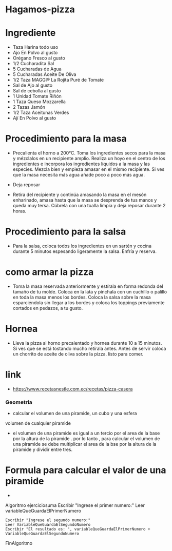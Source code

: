 # Hagamos-pizza
# Ingrediente
* Taza Harina todo uso 
* Ajo En Polvo al gusto
* Orégano Fresco al gusto
*  1/2 Cucharadita Sal
*  5 Cucharadas de Agua
*  5 Cucharadas Aceite De Oliva
*  1/2 Taza MAGGI® La Rojita Puré de Tomate
* Sal de Ajo al gusto
* Sal de cebolla al gusto
* 1 Unidad Tomate Riñón
* 1 Taza Queso Mozzarella
* 2 Tazas Jamón
* 1/2 Taza Aceitunas Verdes
* Ají En Polvo al gusto

# Procedimiento para la masa
* Precalienta el horno a 200°C. Toma los ingredientes secos para la masa y mézclalos en un recipiente amplio. Realiza un hoyo en el centro de los  ingredientes e incorpora los ingredientes líquidos a la masa y las especies. Mezcla bien y empieza amasar en el mismo recipiente. Si ves que la masa necesita más agua añade poco a poco más agua.
  
  
 * Deja reposar
 * Retira del recipiente y continúa amasando la masa en el mesón enharinado, amasa hasta que la masa se desprenda de tus manos y queda muy tersa. Cúbrela con una toalla limpia y deja reposar durante 2 horas.
  
  
 # Procedimiento para la salsa 
 * Para la salsa, coloca todos los ingredientes en un sartén y cocina durante 5 minutos espesando ligeramente la salsa. Enfría y reserva.
  
  
# como armar la pizza 
* Toma la masa reservada anteriormente y estírala en forma redonda del tamaño de tu molde. Coloca en la lata y pínchala con un cuchillo o palillo en toda la masa menos los bordes. Coloca la salsa sobre la masa esparciéndola sin llegar a los bordes y coloca los toppings previamente cortados en pedazos, a tu gusto.


# Hornea
* Lleva la pizza al horno precalentado y hornea durante 10 a 15 minutos. Si ves que se está tostando mucho retírala antes. Antes de servir coloca un chorrito de aceite de oliva sobre la pizza.
 listo para comer. 
 
 # link
 
 * https://www.recetasnestle.com.ec/recetas/pizza-casera

### Geometria 
* calcular el volumen de una piramide, un cubo y una esfera

volumen de cualquier piramide 

* el volumen de una piramide es igual a un tercio por el area de la base por la altura de la piramide . por lo tanto , para calcular el volumen de una piramide se debe multiplicar el area de la bse por la altura de la piramide y dividir entre tres.

# Formula para calcular el valor de una piramide 

*

Algoritmo ejerciciosuma 
	Escribir "Ingrese el primer numero:"
	Leer variableQueGuardaElPrimerNumero
	
	Escribir "Ingrese el segundo numero:"
	Leer VariableQueGuardaElSegundoNumero
	Escribir "El resultado es: ", variableQueGuardaElPrimerNumero + VariableQueGuardaElSegundoNumero
	
FinAlgoritmo
